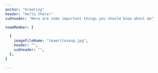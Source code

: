 ```yaml
---
anchor: "Greeting"
header: "Hello there!"
subheader: "Here are some important things you should know about me"

teamMember: [
 
  {
    imageFileName: "team/closeup.jpg",
    header: "",
    subheader: "",
  },
]

---
```

